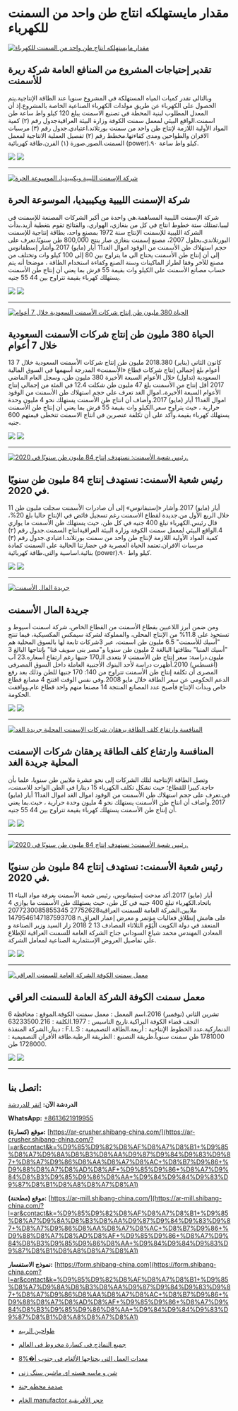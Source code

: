 # مقدار مايستهلكه انتاج طن واحد من السمنت للكهرباء

<a href="https://swt.shibang-china.com/?l=ar&img&k=%D9%85%D9%82%D8%AF%D8%A7%D8%B1+%D9%85%D8%A7%D9%8A%D8%B3%D8%AA%D9%87%D9%84%D9%83%D9%87+%D8%A7%D9%86%D8%AA%D8%A7%D8%AC+%D8%B7%D9%86+%D9%88%D8%A7%D8%AD%D8%AF+%D9%85%D9%86+%D8%A7%D9%84%D8%B3%D9%85%D9%86%D8%AA+%D9%84%D9%84%D9%83%D9%87%D8%B1%D8%A8%D8%A7%D8%A1" target="_blank">![مقدار مايستهلكه انتاج طن واحد من السمنت للكهرباء](http://static.shibang-china.com/all-800x300/1361.jpg)</a>

## تقدير إحتياجات المشروع من المنافع العامة شركة ريرة للأسمنت
وبالتالى تقدر كميات المياه المستهلكة فى المشروع سنويا عند الطاقة الإنتاجية.يتم الحصول على الكهرباء عن طريق مولدات الكهرباء الصناعية الخاصة بالمشروع.إذ أن المعدل المطلوب لبنية المحطة فى تصنيع الاسمنت يبلغ 120 كيلو واط ساعة طن اسمنت.الواقع البيئي لمعمل سمنت الكوفة وزارة البيئة العراقيةجدول رقم (۲) كمية المواد الأولية اللازمة لإنتاج طن واحد من سمنت بورتلاند.اعتيادي.جدول رقم (۳) مرسبات الافران والطواحين ومدى كفاءتها.مخطط رقم (۲) تفصيل العملية الانتاجية لمعمل السمنت.الصور.صورة (۱) الفرن.طاقة كهربائية (power).۹۰ کیلو واط ساعة.


<a href="https://whatsapp.shibangsoft.com/WhatsApp.php" target="_blank" title="WhatsApp">![](http://static.shibang-china.com/icon/whatsapp.png)</a> <a href="https://swt.shibang-china.com/?l=ar&icon&k=%D9%85%D9%82%D8%AF%D8%A7%D8%B1+%D9%85%D8%A7%D9%8A%D8%B3%D8%AA%D9%87%D9%84%D9%83%D9%87+%D8%A7%D9%86%D8%AA%D8%A7%D8%AC+%D8%B7%D9%86+%D9%88%D8%A7%D8%AD%D8%AF+%D9%85%D9%86+%D8%A7%D9%84%D8%B3%D9%85%D9%86%D8%AA+%D9%84%D9%84%D9%83%D9%87%D8%B1%D8%A8%D8%A7%D8%A1" target="_blank">![](http://static.shibang-china.com/icon/chat-ar.png)</a>

---

<a href="https://swt.shibang-china.com/?l=ar&img&k=%D9%85%D9%82%D8%AF%D8%A7%D8%B1+%D9%85%D8%A7%D9%8A%D8%B3%D8%AA%D9%87%D9%84%D9%83%D9%87+%D8%A7%D9%86%D8%AA%D8%A7%D8%AC+%D8%B7%D9%86+%D9%88%D8%A7%D8%AD%D8%AF+%D9%85%D9%86+%D8%A7%D9%84%D8%B3%D9%85%D9%86%D8%AA+%D9%84%D9%84%D9%83%D9%87%D8%B1%D8%A8%D8%A7%D8%A1" target="_blank">![شركة الإسمنت الليبية ويكيبيديا، الموسوعة الحرة](http://static.shibang-china.com/all-800x300/1217.jpg)</a>

## شركة الإسمنت الليبية ويكيبيديا، الموسوعة الحرة
شركة الإسمنت الليبية المساهمة.هي واحدة من أكبر الشركات المصنعة للإسمنت في ليبيا.تمتلك ستة خطوط انتاج في كل من بنغازي، الهواري، والفتائح تقوم بتغطية أزيد.بدأت الشركة الليبية للإسمنت الإنتاج سنة 1972 بمصنعٍ واحد، بطاقة إنتاجية للإسمنت البورتلاندي.بحلول 2007، مصنع إسمنت بنغازي صار ينتج 800,000 طن سنويًا.تعرف على حجم استهلاك طن الأسمنت من الوقود  اموال الغد11 أيار (مايو) 2017.وأشار إسطفانوس إلى أن إنتاج طن الأسمنت يحتاج الى ما يتراوح بين 80 إلى 100 كيلو وات وتختلف من مصنع للآخر وفقا لطراز الماكينات وسنة الصنع وكفاءة استخدام الطاقة ، موضحا أنه يتم حساب مصانع الأسمنت على الكيلو وات بقيمة 55 قرش بما يعني أن إنتاج طن الأسمنت يستهلك كهرباء بقيمة تتراوح بين 44 55 جنيه.


<a href="https://whatsapp.shibangsoft.com/WhatsApp.php" target="_blank" title="WhatsApp">![](http://static.shibang-china.com/icon/whatsapp.png)</a> <a href="https://swt.shibang-china.com/?l=ar&icon&k=%D9%85%D9%82%D8%AF%D8%A7%D8%B1+%D9%85%D8%A7%D9%8A%D8%B3%D8%AA%D9%87%D9%84%D9%83%D9%87+%D8%A7%D9%86%D8%AA%D8%A7%D8%AC+%D8%B7%D9%86+%D9%88%D8%A7%D8%AD%D8%AF+%D9%85%D9%86+%D8%A7%D9%84%D8%B3%D9%85%D9%86%D8%AA+%D9%84%D9%84%D9%83%D9%87%D8%B1%D8%A8%D8%A7%D8%A1" target="_blank">![](http://static.shibang-china.com/icon/chat-ar.png)</a>

---

<a href="https://swt.shibang-china.com/?l=ar&img&k=%D9%85%D9%82%D8%AF%D8%A7%D8%B1+%D9%85%D8%A7%D9%8A%D8%B3%D8%AA%D9%87%D9%84%D9%83%D9%87+%D8%A7%D9%86%D8%AA%D8%A7%D8%AC+%D8%B7%D9%86+%D9%88%D8%A7%D8%AD%D8%AF+%D9%85%D9%86+%D8%A7%D9%84%D8%B3%D9%85%D9%86%D8%AA+%D9%84%D9%84%D9%83%D9%87%D8%B1%D8%A8%D8%A7%D8%A1" target="_blank">![الحياة 380 مليون طن إنتاج شركات الأسمنت السعودية خلال 7 أعوام](http://static.shibang-china.com/all-800x300/1267.jpg)</a>

## الحياة 380 مليون طن إنتاج شركات الأسمنت السعودية خلال 7 أعوام
13 كانون الثاني (يناير) 2018.380 مليون طن إنتاج شركات الأسمنت السعودية خلال 7 أعوام بلغ إجمالي إنتاج شركات قطاع «الأسمنت» المدرجة أسهمها في السوق المالية السعودية (تداول) خلال الأعوام السبعة الأخيرة 380 مليون طن، وسجل العام الماضي 2017 أقل إنتاج من الأسمنت بلغ 47 مليون طن شكلت 12.4 في المئة من إجمالي إنتاج الأعوام السبعة الأخيرة،.اموال الغد تعرف على حجم استهلاك طن الأسمنت من الوقود اموال الغد11 أيار (مايو) 2017.وأضاف أن انتاج طن الأسمنت يستهلك نحو 4 مليون وحدة حرارية ، حيث يتراوح سعر.الكيلو وات بقيمة 55 قرش بما يعني أن إنتاج طن الأسمنت يستهلك كهرباء بقيمة.وأكد على أن تكلفة عنصرين في انتاج الاسمنت تتخطى قيمتهم 600 جنيه.


<a href="https://whatsapp.shibangsoft.com/WhatsApp.php" target="_blank" title="WhatsApp">![](http://static.shibang-china.com/icon/whatsapp.png)</a> <a href="https://swt.shibang-china.com/?l=ar&icon&k=%D9%85%D9%82%D8%AF%D8%A7%D8%B1+%D9%85%D8%A7%D9%8A%D8%B3%D8%AA%D9%87%D9%84%D9%83%D9%87+%D8%A7%D9%86%D8%AA%D8%A7%D8%AC+%D8%B7%D9%86+%D9%88%D8%A7%D8%AD%D8%AF+%D9%85%D9%86+%D8%A7%D9%84%D8%B3%D9%85%D9%86%D8%AA+%D9%84%D9%84%D9%83%D9%87%D8%B1%D8%A8%D8%A7%D8%A1" target="_blank">![](http://static.shibang-china.com/icon/chat-ar.png)</a>

---

<a href="https://swt.shibang-china.com/?l=ar&img&k=%D9%85%D9%82%D8%AF%D8%A7%D8%B1+%D9%85%D8%A7%D9%8A%D8%B3%D8%AA%D9%87%D9%84%D9%83%D9%87+%D8%A7%D9%86%D8%AA%D8%A7%D8%AC+%D8%B7%D9%86+%D9%88%D8%A7%D8%AD%D8%AF+%D9%85%D9%86+%D8%A7%D9%84%D8%B3%D9%85%D9%86%D8%AA+%D9%84%D9%84%D9%83%D9%87%D8%B1%D8%A8%D8%A7%D8%A1" target="_blank">![رئيس شعبة الأسمنت: نستهدف إنتاج 84 مليون طن سنويًا في 2020.](http://static.shibang-china.com/all-800x300/58.jpg)</a>

## رئيس شعبة الأسمنت: نستهدف إنتاج 84 مليون طن سنويًا في 2020.
11 أيار (مايو) 2017.وأشار «إستيفانوس» إلى أن صادرات الأسمنت سجلت مليون طن خلال الربع الأول من.جديدة لقطاع الاسمنت رغم تسجيل فائض في الإنتاج حاليا بلغ 20%، قال رئيس.الكهرباء تبلغ 400 جنيه في كل طن، حيث يستهلك طن الأسمنت ما يوازي 4.الواقع البيئي لمعمل سمنت الكوفة وزارة البيئة العراقيةانتاج السمنت.جدول رقم (۲) كمية المواد الأولية اللازمة لإنتاج طن واحد من سمنت بورتلاند.اعتيادي.جدول رقم (۳) مرسبات الافران.تعتمد الحياة العصرية في حضارتنا الحالية على السمنت كمادة بنائية.اساسية والتي.طاقة كهربائية (power).۹۰ کیلو واط.


<a href="https://whatsapp.shibangsoft.com/WhatsApp.php" target="_blank" title="WhatsApp">![](http://static.shibang-china.com/icon/whatsapp.png)</a> <a href="https://swt.shibang-china.com/?l=ar&icon&k=%D9%85%D9%82%D8%AF%D8%A7%D8%B1+%D9%85%D8%A7%D9%8A%D8%B3%D8%AA%D9%87%D9%84%D9%83%D9%87+%D8%A7%D9%86%D8%AA%D8%A7%D8%AC+%D8%B7%D9%86+%D9%88%D8%A7%D8%AD%D8%AF+%D9%85%D9%86+%D8%A7%D9%84%D8%B3%D9%85%D9%86%D8%AA+%D9%84%D9%84%D9%83%D9%87%D8%B1%D8%A8%D8%A7%D8%A1" target="_blank">![](http://static.shibang-china.com/icon/chat-ar.png)</a>

---

<a href="https://swt.shibang-china.com/?l=ar&img&k=%D9%85%D9%82%D8%AF%D8%A7%D8%B1+%D9%85%D8%A7%D9%8A%D8%B3%D8%AA%D9%87%D9%84%D9%83%D9%87+%D8%A7%D9%86%D8%AA%D8%A7%D8%AC+%D8%B7%D9%86+%D9%88%D8%A7%D8%AD%D8%AF+%D9%85%D9%86+%D8%A7%D9%84%D8%B3%D9%85%D9%86%D8%AA+%D9%84%D9%84%D9%83%D9%87%D8%B1%D8%A8%D8%A7%D8%A1" target="_blank">![جريدة المال الأسمنت](http://static.shibang-china.com/all-800x300/280.jpg)</a>

## جريدة المال الأسمنت
ومن ضمن أبرز اللاعبين بقطاع الأسمنت من القطاع الخاص، شركة اسمنت أسيوط و تستحوذ على 11.8% من الإنتاج المحلى، والمملوكة لشركة سيمكس المكسيكية، فيما تنتج &quot;أسيك للأسمنت&quot; 6.5 مليون طن اسمنت، عبر 3شركات تابعة لها بالسوق المحلية هم &quot;أسيك المنيا&quot; بطاقتها البالغة 2 مليون طن سنويا و&quot;مصر بنى سويف قنا&quot; بإنتاجها البالغ 3 مليون.دراسة: سعر إنتاج طن الأسمنت لا يتعدى الـ170 جنيها رغم ارتفاع أسعاره.23 آب (أغسطس) 2010.أظهرت دراسة لأحد البنوك الأجنبية العاملة داخل السوق المصرفى المصرى أن تكلفة إنتاج طن الأسمنت تتراوح من 140: 170 جنيها للطن وذلك بعد رفع الدعم الحكومى عن سعر الطاقة خلال مايو 2008.وفى نفس الوقت افتتح 4 مصانع قطاع خاص وبدأت الإنتاج فأصبح عدد المصانع المنتجة 14 مصنعا منهم واحد قطاع عام.ووافقت الحكومة.


<a href="https://whatsapp.shibangsoft.com/WhatsApp.php" target="_blank" title="WhatsApp">![](http://static.shibang-china.com/icon/whatsapp.png)</a> <a href="https://swt.shibang-china.com/?l=ar&icon&k=%D9%85%D9%82%D8%AF%D8%A7%D8%B1+%D9%85%D8%A7%D9%8A%D8%B3%D8%AA%D9%87%D9%84%D9%83%D9%87+%D8%A7%D9%86%D8%AA%D8%A7%D8%AC+%D8%B7%D9%86+%D9%88%D8%A7%D8%AD%D8%AF+%D9%85%D9%86+%D8%A7%D9%84%D8%B3%D9%85%D9%86%D8%AA+%D9%84%D9%84%D9%83%D9%87%D8%B1%D8%A8%D8%A7%D8%A1" target="_blank">![](http://static.shibang-china.com/icon/chat-ar.png)</a>

---

<a href="https://swt.shibang-china.com/?l=ar&img&k=%D9%85%D9%82%D8%AF%D8%A7%D8%B1+%D9%85%D8%A7%D9%8A%D8%B3%D8%AA%D9%87%D9%84%D9%83%D9%87+%D8%A7%D9%86%D8%AA%D8%A7%D8%AC+%D8%B7%D9%86+%D9%88%D8%A7%D8%AD%D8%AF+%D9%85%D9%86+%D8%A7%D9%84%D8%B3%D9%85%D9%86%D8%AA+%D9%84%D9%84%D9%83%D9%87%D8%B1%D8%A8%D8%A7%D8%A1" target="_blank">![المنافسة وارتفاع كلف الطاقة يرهقان شركات الإسمنت المحلية جريدة الغد](http://static.shibang-china.com/all-800x300/59.jpg)</a>

## المنافسة وارتفاع كلف الطاقة يرهقان شركات الإسمنت المحلية جريدة الغد
وتصل الطاقة الإنتاجية لتلك الشركات إلى نحو عشرة ملايين طن سنويا، علما بأن حاجة.كبيرا للقطاع؛ حيث تشكل تكلف الكهرباء 15 دينارا في الطن الواحد للاسمنت، في.تعرف على حجم استهلاك طن الأسمنت من الوقود اموال الغد اموال الغد11 أيار (مايو) 2017.وأضاف أن انتاج طن الأسمنت يستهلك نحو 4 مليون وحدة حرارية ، حيث.بما يعني أن إنتاج طن الأسمنت يستهلك كهرباء بقيمة تتراوح بين 44 55 جنيه.


<a href="https://whatsapp.shibangsoft.com/WhatsApp.php" target="_blank" title="WhatsApp">![](http://static.shibang-china.com/icon/whatsapp.png)</a> <a href="https://swt.shibang-china.com/?l=ar&icon&k=%D9%85%D9%82%D8%AF%D8%A7%D8%B1+%D9%85%D8%A7%D9%8A%D8%B3%D8%AA%D9%87%D9%84%D9%83%D9%87+%D8%A7%D9%86%D8%AA%D8%A7%D8%AC+%D8%B7%D9%86+%D9%88%D8%A7%D8%AD%D8%AF+%D9%85%D9%86+%D8%A7%D9%84%D8%B3%D9%85%D9%86%D8%AA+%D9%84%D9%84%D9%83%D9%87%D8%B1%D8%A8%D8%A7%D8%A1" target="_blank">![](http://static.shibang-china.com/icon/chat-ar.png)</a>

---

<a href="https://swt.shibang-china.com/?l=ar&img&k=%D9%85%D9%82%D8%AF%D8%A7%D8%B1+%D9%85%D8%A7%D9%8A%D8%B3%D8%AA%D9%87%D9%84%D9%83%D9%87+%D8%A7%D9%86%D8%AA%D8%A7%D8%AC+%D8%B7%D9%86+%D9%88%D8%A7%D8%AD%D8%AF+%D9%85%D9%86+%D8%A7%D9%84%D8%B3%D9%85%D9%86%D8%AA+%D9%84%D9%84%D9%83%D9%87%D8%B1%D8%A8%D8%A7%D8%A1" target="_blank">![رئيس شعبة الأسمنت: نستهدف إنتاج 84 مليون طن سنويًا في 2020.](http://static.shibang-china.com/all-800x300/680.jpg)</a>

## رئيس شعبة الأسمنت: نستهدف إنتاج 84 مليون طن سنويًا في 2020.
11 أيار (مايو) 2017.أكد مدحت إستيفانوس، رئيس شعبة الأسمنت بغرفة مواد البناء باتحاد.الكهرباء تبلغ 400 جنيه في كل طن، حيث يستهلك طن الأسمنت ما يوازي 4 ملايين.الشركة العامة للسمنت العراقية27752628 2077230085855345 1479546147187593708 n.على هامش إنطلاق فعاليات مؤتمر و معرض إعمار العراق المنعقد في دولة الكويت الْيَوْم الثلاثاء المصادف 13 2 2018 زار السيد وزير الصناعة و المعادن المهندس محمد شياع السوداني جناح الشركة العامة للسمنت العراقية للإطلاع على تفاصيل العروض الإستثمارية الصناعية لمعامل الشركة.


<a href="https://whatsapp.shibangsoft.com/WhatsApp.php" target="_blank" title="WhatsApp">![](http://static.shibang-china.com/icon/whatsapp.png)</a> <a href="https://swt.shibang-china.com/?l=ar&icon&k=%D9%85%D9%82%D8%AF%D8%A7%D8%B1+%D9%85%D8%A7%D9%8A%D8%B3%D8%AA%D9%87%D9%84%D9%83%D9%87+%D8%A7%D9%86%D8%AA%D8%A7%D8%AC+%D8%B7%D9%86+%D9%88%D8%A7%D8%AD%D8%AF+%D9%85%D9%86+%D8%A7%D9%84%D8%B3%D9%85%D9%86%D8%AA+%D9%84%D9%84%D9%83%D9%87%D8%B1%D8%A8%D8%A7%D8%A1" target="_blank">![](http://static.shibang-china.com/icon/chat-ar.png)</a>

---

<a href="https://swt.shibang-china.com/?l=ar&img&k=%D9%85%D9%82%D8%AF%D8%A7%D8%B1+%D9%85%D8%A7%D9%8A%D8%B3%D8%AA%D9%87%D9%84%D9%83%D9%87+%D8%A7%D9%86%D8%AA%D8%A7%D8%AC+%D8%B7%D9%86+%D9%88%D8%A7%D8%AD%D8%AF+%D9%85%D9%86+%D8%A7%D9%84%D8%B3%D9%85%D9%86%D8%AA+%D9%84%D9%84%D9%83%D9%87%D8%B1%D8%A8%D8%A7%D8%A1" target="_blank">![معمل سمنت الكوفة الشركة العامة للسمنت العراقي](http://static.shibang-china.com/all-800x300/1075.jpg)</a>

## معمل سمنت الكوفة الشركة العامة للسمنت العراقي
6 تشرين الثاني (نوفمبر) 2016.اسم المعمل : معمل سمنت الكوفة.الموقع : محافظة النجف قضاء الكوفة البراكية.تاريخ التاسيس : 1977.الكلفة : 63233500.216 دينار.الشركة المنفذة : F.L.S الدنماركية.عدد الخطوط الإنتاجية : أربعة.الطاقة التصميمية : 1781000 طن سمنت سنوياً.طريقة التصنيع : الطريقة الرطبة.طاقة الأفران التصميمية : 1728000 طن.

<a href="https://whatsapp.shibangsoft.com/WhatsApp.php" target="_blank" title="WhatsApp">![](http://static.shibang-china.com/icon/whatsapp.png)</a> <a href="https://swt.shibang-china.com/?l=ar&icon&k=%D9%85%D9%82%D8%AF%D8%A7%D8%B1+%D9%85%D8%A7%D9%8A%D8%B3%D8%AA%D9%87%D9%84%D9%83%D9%87+%D8%A7%D9%86%D8%AA%D8%A7%D8%AC+%D8%B7%D9%86+%D9%88%D8%A7%D8%AD%D8%AF+%D9%85%D9%86+%D8%A7%D9%84%D8%B3%D9%85%D9%86%D8%AA+%D9%84%D9%84%D9%83%D9%87%D8%B1%D8%A8%D8%A7%D8%A1" target="_blank">![](http://static.shibang-china.com/icon/chat-ar.png)</a>

---
## اتصل بنا:

**الدردشة الآن:** [انقر للدردشة](https://swt.shibang-china.com?l=ar&contact&k=%D9%85%D9%82%D8%AF%D8%A7%D8%B1+%D9%85%D8%A7%D9%8A%D8%B3%D8%AA%D9%87%D9%84%D9%83%D9%87+%D8%A7%D9%86%D8%AA%D8%A7%D8%AC+%D8%B7%D9%86+%D9%88%D8%A7%D8%AD%D8%AF+%D9%85%D9%86+%D8%A7%D9%84%D8%B3%D9%85%D9%86%D8%AA+%D9%84%D9%84%D9%83%D9%87%D8%B1%D8%A8%D8%A7%D8%A1)

**WhatsApp:**  [+8613621919955](https://whatsapp.shibangsoft.com/WhatsApp.php)

**موقع (كسارة):** [https://ar-crusher.shibang-china.com/](https://ar-crusher.shibang-china.com/?l=ar&contact&k=%D9%85%D9%82%D8%AF%D8%A7%D8%B1+%D9%85%D8%A7%D9%8A%D8%B3%D8%AA%D9%87%D9%84%D9%83%D9%87+%D8%A7%D9%86%D8%AA%D8%A7%D8%AC+%D8%B7%D9%86+%D9%88%D8%A7%D8%AD%D8%AF+%D9%85%D9%86+%D8%A7%D9%84%D8%B3%D9%85%D9%86%D8%AA+%D9%84%D9%84%D9%83%D9%87%D8%B1%D8%A8%D8%A7%D8%A1)

**موقع (مطحنة):** [https://ar-mill.shibang-china.com/](https://ar-mill.shibang-china.com/?l=ar&contact&k=%D9%85%D9%82%D8%AF%D8%A7%D8%B1+%D9%85%D8%A7%D9%8A%D8%B3%D8%AA%D9%87%D9%84%D9%83%D9%87+%D8%A7%D9%86%D8%AA%D8%A7%D8%AC+%D8%B7%D9%86+%D9%88%D8%A7%D8%AD%D8%AF+%D9%85%D9%86+%D8%A7%D9%84%D8%B3%D9%85%D9%86%D8%AA+%D9%84%D9%84%D9%83%D9%87%D8%B1%D8%A8%D8%A7%D8%A1)

**نموذج الاستفسار:** [https://form.shibang-china.com](https://form.shibang-china.com?l=ar&contact&k=%D9%85%D9%82%D8%AF%D8%A7%D8%B1+%D9%85%D8%A7%D9%8A%D8%B3%D8%AA%D9%87%D9%84%D9%83%D9%87+%D8%A7%D9%86%D8%AA%D8%A7%D8%AC+%D8%B7%D9%86+%D9%88%D8%A7%D8%AD%D8%AF+%D9%85%D9%86+%D8%A7%D9%84%D8%B3%D9%85%D9%86%D8%AA+%D9%84%D9%84%D9%83%D9%87%D8%B1%D8%A8%D8%A7%D8%A1)

* [طواحين الربيه](../21/%D8%B7%D9%88%D8%A7%D8%AD%D9%8A%D9%86%20%D8%A7%D9%84%D8%B1%D8%A8%D9%8A%D9%87.md)

* [جميع النماذج في كسارة مخروط في العالم](../24/%D8%AC%D9%85%D9%8A%D8%B9%20%D8%A7%D9%84%D9%86%D9%85%D8%A7%D8%B0%D8%AC%20%D9%81%D9%8A%20%D9%83%D8%B3%D8%A7%D8%B1%D8%A9%20%D9%85%D8%AE%D8%B1%D9%88%D8%B7%20%D9%81%D9%8A%20%D8%A7%D9%84%D8%B9%D8%A7%D9%84%D9%85.md)

* [معدات العمل التي يحتاجها الألغام في جنوب أ�%8](../25/%D9%85%D8%B9%D8%AF%D8%A7%D8%AA%20%D8%A7%D9%84%D8%B9%D9%85%D9%84%20%D8%A7%D9%84%D8%AA%D9%8A%20%D9%8A%D8%AD%D8%AA%D8%A7%D8%AC%D9%87%D8%A7%20%D8%A7%D9%84%D8%A3%D9%84%D8%BA%D8%A7%D9%85%20%D9%81%D9%8A%20%D8%AC%D9%86%D9%88%D8%A8%20%D8%A3%EF%BF%BD%258.md)

* [شن و ماسه هسته ای ماشین سنگ زنی](../21/%D8%B4%D9%86%20%D9%88%20%D9%85%D8%A7%D8%B3%D9%87%20%D9%87%D8%B3%D8%AA%D9%87%20%D8%A7%DB%8C%20%D9%85%D8%A7%D8%B4%DB%8C%D9%86%20%D8%B3%D9%86%DA%AF%20%D8%B2%D9%86%DB%8C.md)

* [صدمة محطم جنة](../24/%D8%B5%D8%AF%D9%85%D8%A9%20%D9%85%D8%AD%D8%B7%D9%85%20%D8%AC%D9%86%D8%A9.md)

* [الخام manufactor حجر الأفريقية](../22/%D8%A7%D9%84%D8%AE%D8%A7%D9%85%20manufactor%20%D8%AD%D8%AC%D8%B1%20%D8%A7%D9%84%D8%A3%D9%81%D8%B1%D9%8A%D9%82%D9%8A%D8%A9.md)